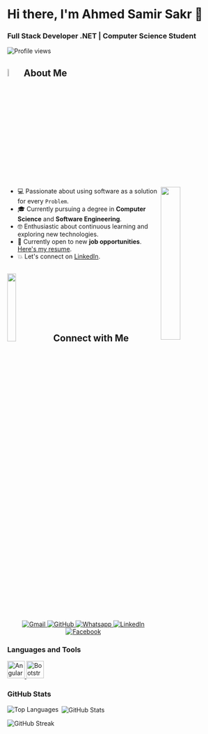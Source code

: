 # Hi there, I'm Ahmed Samir Sakr 👋
### Full Stack Developer .NET | Computer Science Student

<p align="left">
  <img src="https://komarev.com/ghpvc/?username=ahmedsamir010&label=Profile%20views&color=0e75b6&style=flat" alt="Profile views" />
</p>

## <img src="https://i.pinimg.com/originals/3f/7e/4e/3f7e4eff7c96e9fe4b8b4b1ff3f7bdb5.gif" width="6.5%"> About Me

<img align="right" src="https://github.com/ahmedsamir010/ahmedsamir010/blob/main/Images/Right_Side.gif" width="30%">

- 💻 Passionate about using software as a solution for every `Problem`.
- 🎓 Currently pursuing a degree in **Computer Science** and **Software Engineering**.
- 🤓 Enthusiastic about continuous learning and exploring new technologies.
- 🤔 Currently open to new **job opportunities**. [Here's my resume](https://drive.google.com/drive/folders/1xbjObFo7W2KFexsCxSR2CayKa88z7JLW).
- 💥 Let's connect on [LinkedIn](https://www.linkedin.com/in/ahmed-samir-sakr-/).

## <img src="https://github.com/ahmedsamir010/ahmedsamir010/blob/main/Images/Connect-with-me.gif" width="20%"> Connect with Me

<p align="center">
	<a href="mailto:ahmedsamirsakr50@gmail.com">
      <img src="https://img.shields.io/badge/gmail-%23EA4335.svg?style=for-the-badge&logo=gmail&logoColor=white" alt="Gmail"/>
    </a>
	<a href="https://github.com/ahmedsamir010">
      <img src="https://img.shields.io/badge/github-%23181717.svg?style=for-the-badge&logo=github&logoColor=white" alt="GitHub"/>
    </a>
	<a href="https://wa.me/0201030094711">
      <img src="https://img.shields.io/badge/whatsapp-%2325D366.svg?style=for-the-badge&logo=whatsapp&logoColor=white" alt="Whatsapp"/>
    </a>
	<a href="https://www.linkedin.com/in/ahmed-samir-sakr-/">
      <img src="https://img.shields.io/badge/linkedin-%230A66C2.svg?style=for-the-badge&logo=linkedin&logoColor=white" alt="LinkedIn"/>
    </a>
	<a href="https://www.facebook.com/ahmedsamir.sakr.5">
      <img src="https://img.shields.io/badge/facebook-%231877F2.svg?style=for-the-badge&logo=facebook&logoColor=white" alt="Facebook"/>
    </a>
</p>

### Languages and Tools

<p align="left">
  <a href="https://angular.io" target="_blank" rel="noreferrer">
    <img src="https://img.icons8.com/color/48/000000/angularjs.png" alt="Angular" width="40" height="40"/>
  </a>
  <a href="https://getbootstrap.com" target="_blank" rel="noreferrer">
    <img src="https://img.icons8.com/color/48/000000/bootstrap.png" alt="Bootstrap" width="40" height="40"/>
  </a>
</p>

### GitHub Stats

<p align="left">
  <img align="left" src="https://github-readme-stats.vercel.app/api/top-langs?username=ahmedsamir010&show_icons=true&locale=en&layout=compact" alt="Top Languages" />
</p>

<p>&nbsp;<img align="center" src="https://github-readme-stats.vercel.app/api?username=ahmedsamir010&show_icons=true&locale=en" alt="GitHub Stats" /></p>

<p><img align="center" src="https://github-readme-streak-stats.herokuapp.com/?user=ahmedsamir010" alt="GitHub Streak" /></p>
